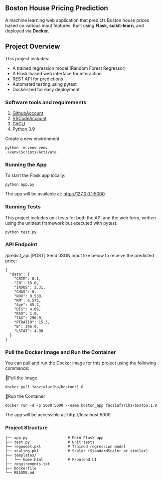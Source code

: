 ## Boston House Pricing Prediction
A machine learning web application that predicts Boston house prices based on various input features. Built using **Flask**, **scikit-learn**, and deployed via **Docker**.

## Project Overview

This project includes:

- A trained regression model (Random Forest Regressor)
- A Flask-based web interface for interaction
- REST API for predictions
- Automated testing using pytest
- Dockerized for easy deployment

### Software tools and requirements

1. [GithubAccount](https://github.com)
2. [VSCodeAccount](https://code.visualstudio.com)
3. [GitCLI](https://git-scm.com/book/en/v2/Getting-Started-The-Command-Line)
4. Python 3.9

Create a new environment
```
python -m venv venv
.\venv\Scripts\Activate
```
### Running the App
To start the Flask app locally: 
```
python app.py
```
The app will be available at: http://127.0.0.1:5000

### Running Tests
This project includes unit tests for both the API and the web form, written using the unittest framework but executed with pytest.
```
python test.py
```

### API Endpoint
/predict_api [POST]
Send JSON input like below to receive the predicted price:
```
{
  "data": {
    "CRIM": 0.1,
    "ZN": 18.0,
    "INDUS": 2.31,
    "CHAS": 0,
    "NOX": 0.538,
    "RM": 6.575,
    "Age": 65.2,
    "DIS": 4.09,
    "RAD": 1.0,
    "TAX": 296.0,
    "PTRATIO": 15.3,
    "B": 396.9,
    "LSTAT": 4.98
  }
}
```
### Pull the Docker Image and Run the Container
You can pull and run the Docker image for this project using the following commands:

🔽Pull the Image
```
docker pull faoziafariha/boston:1.0
```
🚀Run the Container
```
docker run -d -p 5000:5000 --name boston_app faoziafariha/boston:1.0

```
The app will be accessible at: http://localhost:5000

### Project Structure
```
├── app.py                  # Main Flask app
├── test.py                 # Unit tests
├── regmodel.pkl            # Trained regression model
├── scaling.pkl             # Scaler (StandardScaler or similar)  
├── templates/
│   └── home.html           # Frontend UI
├── requirements.txt
├── Dockerfile
└── README.md
```